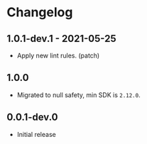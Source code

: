# Changelog

## 1.0.1-dev.1 - 2021-05-25

* Apply new lint rules. (patch)

## 1.0.0

* Migrated to null safety, min SDK is `2.12.0`.

## 0.0.1-dev.0

* Initial release
